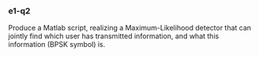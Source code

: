 ### e1-q2
Produce a Matlab script, realizing a Maximum-Likelihood detector that can jointly find which user has transmitted information, and what this information (BPSK symbol) is.
